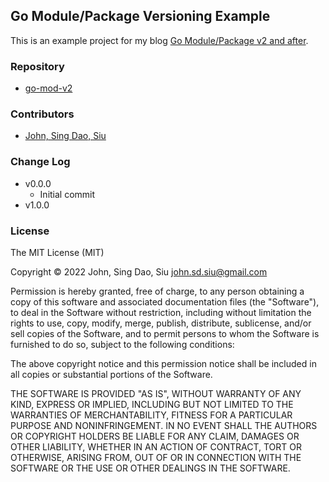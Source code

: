 ## Go Module/Package Versioning Example

This is an example project for my blog [Go Module/Package v2 and after](https://johnsiu.com/blog/go-mod-v2/).

### Repository

- [go-mod-v2](https://github.com/J-Siu/go-mod-v2)

### Contributors

- [John, Sing Dao, Siu](https://github.com/J-Siu)

### Change Log

- v0.0.0
  - Initial commit
- v1.0.0

### License

The MIT License (MIT)

Copyright © 2022 John, Sing Dao, Siu <john.sd.siu@gmail.com>

Permission is hereby granted, free of charge, to any person obtaining a copy of this software and associated documentation files (the "Software"), to deal in the Software without restriction, including without limitation the rights to use, copy, modify, merge, publish, distribute, sublicense, and/or sell copies of the Software, and to permit persons to whom the Software is furnished to do so, subject to the following conditions:

The above copyright notice and this permission notice shall be included in all copies or substantial portions of the Software.

THE SOFTWARE IS PROVIDED "AS IS", WITHOUT WARRANTY OF ANY KIND, EXPRESS OR IMPLIED, INCLUDING BUT NOT LIMITED TO THE WARRANTIES OF MERCHANTABILITY, FITNESS FOR A PARTICULAR PURPOSE AND NONINFRINGEMENT. IN NO EVENT SHALL THE AUTHORS OR COPYRIGHT HOLDERS BE LIABLE FOR ANY CLAIM, DAMAGES OR OTHER LIABILITY, WHETHER IN AN ACTION OF CONTRACT, TORT OR OTHERWISE, ARISING FROM, OUT OF OR IN CONNECTION WITH THE SOFTWARE OR THE USE OR OTHER DEALINGS IN THE SOFTWARE.
